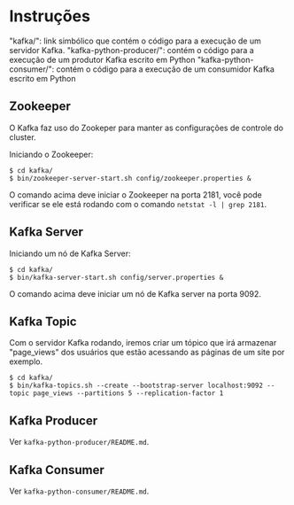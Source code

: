 # Instruções

"kafka/": link simbólico que contém o código para a execução de um servidor Kafka.
"kafka-python-producer/": contém o código para a execução de um produtor Kafka escrito em Python
"kafka-python-consumer/": contém o código para a execução de um consumidor Kafka escrito em Python


## Zookeeper

O Kafka faz uso do Zookeper para manter as configurações de controle do cluster.


Iniciando o Zookeeper:
```
$ cd kafka/
$ bin/zookeeper-server-start.sh config/zookeeper.properties &
```
O comando acima deve iniciar o Zookeeper na porta 2181, você pode verificar se ele está rodando com o comando `netstat -l | grep 2181`.


## Kafka Server

Iniciando um nó de Kafka Server:
```
$ cd kafka/
$ bin/kafka-server-start.sh config/server.properties &
```
O comando acima deve iniciar um nó de Kafka server na porta 9092.

## Kafka Topic

Com o servidor Kafka rodando, iremos criar um tópico que irá armazenar "page_views" dos usuários que estão acessando as páginas de um site por exemplo.
```
$ cd kafka/
$ bin/kafka-topics.sh --create --bootstrap-server localhost:9092 --topic page_views --partitions 5 --replication-factor 1
```
## Kafka Producer

Ver `kafka-python-producer/README.md`.

## Kafka Consumer

Ver `kafka-python-consumer/README.md`.
